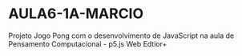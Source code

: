 # AULA6-1A-MARCIO
Projeto Jogo Pong com o desenvolvimento de JavaScript na aula de Pensamento Computacional - p5.js Web Edtior+
